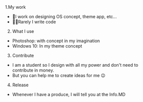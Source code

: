 1.My work
-  🎨I work on designing OS concept, theme app, etc...
-  👨‍💻Rarely I write code
2. What I use
-  Photoshop: with concept in my imagination
-  Windows 10: In my theme concept
3. Contribute
-  I am a student so I design with all my power and don't need to contribute in money.
-  But you can help me to create ideas for me 😉
4. Release
- Whenever I have a produce, I will tell you at the Info.MD
